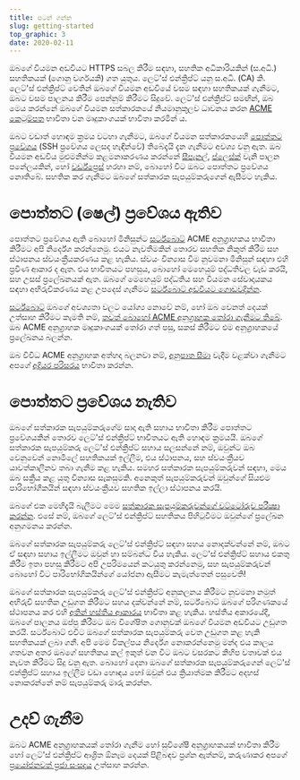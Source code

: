 ```yaml
---
title: පටන් ගන්න
slug: getting-started
top_graphic: 3
date: 2020-02-11
---
```


ඔබගේ වියමන අඩවියට HTTPS සබල කිරීම සඳහා, සහතික අධිකාරියකින් (ස.අධි.) සහතිකයක් (ගොනු වර්ගයකි) ගත යුතුය. ලෙට්'ස් එන්ක්‍රිප්ට් යනු ස.අධි. (CA) කි. ලෙට්'ස් එන්ක්‍රිප්ට් වෙතින් ඔබගේ වියමන අඩවියේ වසම සඳහා සහතිකයක් ගැනීමට, ඔබට වසම පාලනය කිරීම පෙන්නුම් කිරීමට සිදුවේ. ලෙට්'ස් එන්ක්‍රිප්ට් සමඟින්, ඔබ මෙය කරන්නේ ඔබගේ වියමන සත්කාරකයේ නියමානුකූලව ධාවනය කරන [ACME කෙටුම්පත](https://tools.ietf.org/html/rfc8555) භාවිතා වන මෘදුකාංගයක් භාවිතා කරමින් ය.

ඔබට වඩාත් හොඳම ක්‍රමය වටහා ගැනීමට, ඔබගේ වියමන සත්කාරකයෙහි [පොත්තට ප්‍රවේශය](https://en.wikipedia.org/wiki/Shell_account) (SSH ප්‍රවේශය ලෙසද හැඳින්වේ) තිබේදැයි දැන ගැනීමට අවශ්‍ය වනු ඇත. ඔබ වියමන අඩවිය මුළුමනින්ම කළමනාකරණය කරන්නේ [සීපැනල්](https://cpanel.net/), [ප්ලෙස්ක්](https://www.plesk.com/) වැනි පාලන පනේලයකින්, හෝ [වර්ඩ්ප්‍රෙස්](https://wordpress.org/) හරහා නම්, බොහෝ විට ඔබට පොත්තට ප්‍රවේශය නොතිබේ. සහතික කර ගැනීමට ඔබගේ සත්කාරක සැපයුම්කරුගෙන් ඇසීමට හැකිය.

# පොත්තට (ෂෙල්) ප්‍රවේශය ඇතිව

පොත්තට ප්‍රවේශය ඇති බොහෝ මිනිසුන්ට [සර්ට්බොට්](https://certbot.eff.org/ "Certbot") ACME අනුග්‍රාහකය භාවිතා කිරීමට අපි නිර්දේශ කරන්නෙමු. එයට නැවතීමකින් තොරව සහතික නිකුත් කිරීම සහ ස්ථාපනය ස්වයංක්‍රීයකරණය කළ හැකිය. ස්වයං වින්‍යාස වීම නුවමනා මිනිසුන් සඳහා එහි ප්‍රවීණ ආකාර ද ඇත. එය භාවිතයට පහසුය, බොහෝ මෙහෙයුම් පද්ධතිවල වැඩ කරයි, සහ උසස් ප්‍රලේඛනයක් ඇත. ඔබගේ මෙහෙයුම් පද්ධතිය සහ වියමන සේවාදායකය සඳහා අභිරුචිකරණය කළ උපදෙස් ගැනීමට [සර්ට්බොට් අඩවියට ගොඩවදින්න](https://certbot.eff.org/ "Certbot").

[සර්ට්බොට්](https://certbot.eff.org/ "Certbot") ඔබගේ අවශ්‍යතා වලට යෝග්‍ය නොවේ නම්, හෝ ඔබ වෙනත් දෙයක් උත්සාහ කිරීමට කැමති නම්, [තවත් බොහෝ ACME අනුග්‍රාහක තෝරා ගැනීමට තිබේ](/docs/client-options).  ඔබ ACME අනුග්‍රාහක මෘදුකාංගයක් තෝරා ගත් පසු, සකස් කිරීමට එම අනුග්‍රාහකයේ ප්‍රලේඛනය බලන්න.

ඔබ විවිධ ACME අනුග්‍රාහක අත්හදා බලනවා නම්, [අනුපාත සීමා](/docs/rate-limits) වැදීම වළක්වා ගැනීමට අපගේ [අදියර පරිසරය](/docs/staging-environment) භාවිතා කරන්න.

# පොත්තට ප්‍රවේශය නැතිව

ඔබගේ සත්කාරක සැපයුම්කරුගේම සාදා ඇති සහාය භාවිතා කිරීම පොත්තට ප්‍රවේශයකින් තොරව ලෙට්'ස් එන්ක්‍රිප්ට් භාවිතයට ඇති හොඳම ක්‍රමයයි. ඔබගේ සත්කාරක සැපයුම්කරු ලෙට්'ස් එන්ක්‍රිප්ට් සහාය සලසන්නේ නම්, ඔවුන්ට ඔබ වෙනුවෙන් නොමිලේ සහතිකයක් ඉල්ලීම, එය ස්ථාපනය, සහ ස්වයංක්‍රීයව යාවත්කාලීනව තබා ගැනීම කළ හැකිය. සමහර සත්කාරක සැපයුම්කරුවන් සඳහා, මෙය ඔබ සක්‍රීය කළ යුතු වින්‍යාස සැකසුමකි. අනෙකුත් සැපයුම්කරුවන් ඔවුන්ගේ සියළුම පාරිභෝගිකයින් සඳහා ස්වයංක්‍රීයව සහතික ඉල්ලා ස්ථාපනය කරයි.

ඔබගේ එක මෙහිදැයි බැලීමට මෙම [සත්කාරක සැපයුම්කරුවන්ගේ වට්ටෝරුව පරීක්‍ෂා කරන්න](https://community.letsencrypt.org/t/web-hosting-who-support-lets-encrypt/6920). එසේ නම්, ඔබගේ ලෙට්'ස් එන්ක්‍රිප්ට් සහතිකය පිහිටුවීමට ඔවුන්ගේ ප්‍රලේඛන අනුගමනය කරන්න.

ඔබගේ සත්කාරක සැපයුම්කරු ලෙට්'ස් එන්ක්‍රිප්ට් සඳහා සහය නොදක්වන්නේ නම්, ඔබට ඒ සඳහා සහාය ඉල්ලීමට ඔවුන් හා සම්බන්ධ විය හැකිය. ලෙට්'ස් එන්ක්‍රිප්ට් සහාය එකතු කිරීම ඉතා පහසු කිරීමට අපි උපරිමයෙන් කටයුතු කරන්නෙමු, සහ සැපයුම්කරුවන් බොහෝ විට පාරිභෝගිකයින්ගේ යෝජනා ඇසීමට කැමැත්තෙන් පසුවෙති!

ඔබගේ සත්කාරක සැපයුම්කරු ලෙට්'ස් එන්ක්‍රිප්ට් අනුකලනය කිරීමට නුවමනා නමුත් අභිරුචි සහතික උඩුගත කිරීමට සහය දක්වන්නේ නම්, සර්ට්බොට් ඔබගේ පරිගණකයේ ස්ථාපනය කර එහි [අතින් හස්තීය ආකාරය](https://certbot.eff.org/docs/using.html#manual) භාවිතා කළ හැකිය. හස්තීය අකාරයේදී, ඔබගේ පාලනය ඔප්පු කිරීමට ඔබ විශේෂිත ගොනුවක් ඔබගේ වියමන අඩවියට උඩුගත කරයි. සර්ට්බොට් එවිට ඔබගේ සත්කාරක සැපයුම්කරු වෙත උඩුගත කළ හැකි සහතිකයක් ලබා ගනී. අපි මෙම විකල්පය නිර්දේශ නොකරන්නෙමු මන්ද එය කාලය ගතවන අතර ඔබගේ සහතිකය කල් ඉකුත් වන විට ඔබට වසරකට කිහිප වතාවක් එය නැවත කිරීමට සිදු වනු ඇත. බොහෝ දෙනා ඔබගේ සත්කාරක සැපයුම්කරුගෙන් ලෙට්'ස් එන්ක්‍රිප්ට් සහාය ඉල්ලීම වඩා හොඳය හෝ ඔවුන් එය ක්‍රියාත්මක කිරීමට අදහස් නොකරන්නේ නම් සැපයුම්කරු මාරු කරන්න.

# උදව් ගැනීම

ඔබට ACME අනුග්‍රාහකයක් තෝරා ගැනීම හෝ සුවිශේෂී අනුග්‍රාහකයක් භාවිතා කිරීම හෝ ලෙට්'ස් එන්ක්‍රිප්ට් ආශ්‍රිත ඕනෑම දෙයක් පිළිබඳව ප්‍රශ්න ඇත්නම්, කරුණාකර අපගේ [ප්‍රයෝජනවත් ප්‍රජා සංසදය](https://community.letsencrypt.org/) උත්සාහ කරන්න.

